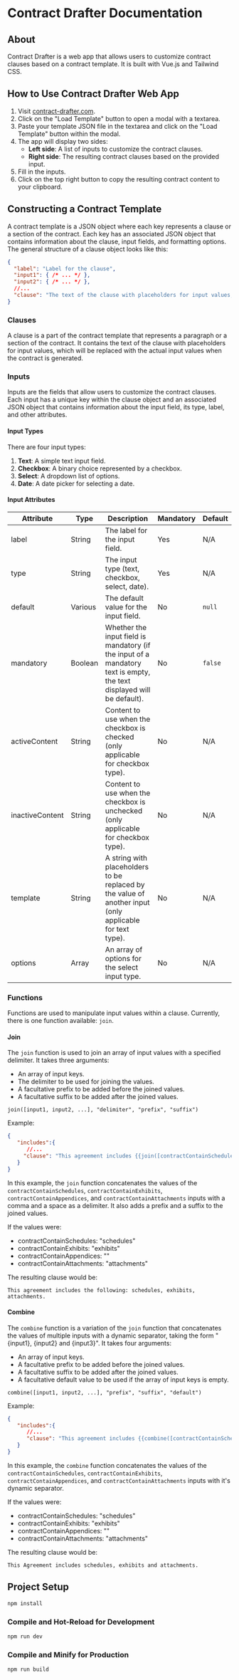 # Contract Drafter Documentation

## About

Contract Drafter is a web app that allows users to customize contract clauses based on a contract template. It is built with Vue.js and Tailwind CSS.

## How to Use Contract Drafter Web App

1. Visit [contract-drafter.com](https://contract-drafter.com).
2. Click on the "Load Template" button to open a modal with a textarea.
3. Paste your template JSON file in the textarea and click on the "Load Template" button within the modal.
4. The app will display two sides:
    - **Left side**: A list of inputs to customize the contract clauses.
    - **Right side**: The resulting contract clauses based on the provided input.
5. Fill in the inputs.
6. Click on the top right button to copy the resulting contract content to your clipboard.
## Constructing a Contract Template

A contract template is a JSON object where each key represents a clause or a section of the contract. Each key has an associated JSON object that contains information about the clause, input fields, and formatting options. The general structure of a clause object looks like this:

```json
{
  "label": "Label for the clause",
  "input1": { /* ... */ },
  "input2": { /* ... */ },
  //...
  "clause": "The text of the clause with placeholders for input values, like {{input1}}, {{input2}}, ...",
}
```

### Clauses

A clause is a part of the contract template that represents a paragraph or a section of the contract. It contains the text of the clause with placeholders for input values, which will be replaced with the actual input values when the contract is generated.

### Inputs

Inputs are the fields that allow users to customize the contract clauses. Each input has a unique key within the clause object and an associated JSON object that contains information about the input field, its type, label, and other attributes.

#### Input Types

There are four input types:

1. **Text**: A simple text input field.
2. **Checkbox**: A binary choice represented by a checkbox.
3. **Select**: A dropdown list of options.
4. **Date**: A date picker for selecting a date.

#### Input Attributes

| Attribute         | Type    | Description                                                                                                           | Mandatory | Default   |
|-------------------|---------|-----------------------------------------------------------------------------------------------------------------------|-----------|-----------|
| label             | String  | The label for the input field.                                                                                        | Yes       | N/A       |
| type              | String  | The input type (text, checkbox, select, date).                                                                        | Yes       | N/A       |
| default           | Various | The default value for the input field.                                                                                | No        | `null`    |
| mandatory         | Boolean | Whether the input field is mandatory (if the input of a mandatory text is empty, the text displayed will be default). | No        | `false`   |
| activeContent     | String  | Content to use when the checkbox is checked (only applicable for checkbox type).                                      | No        | N/A       |
| inactiveContent   | String  | Content to use when the checkbox is unchecked (only applicable for checkbox type).                                    | No        | N/A       |
| template          | String  | A string with placeholders to be replaced by the value of another input (only applicable for text type).              | No        | N/A       |
| options           | Array   | An array of options for the select input type.                                                                        | No        | N/A       |

### Functions

Functions are used to manipulate input values within a clause. Currently, there is one function available: `join`.

#### Join

The `join` function is used to join an array of input values with a specified delimiter. It takes three arguments:
 
- An array of input keys.
- The delimiter to be used for joining the values.
- A facultative prefix to be added before the joined values.
- A facultative suffix to be added after the joined values.

```
join([input1, input2, ...], "delimiter", "prefix", "suffix")
```

Example:

```json
{
   "includes":{
      //...
     "clause": "This agreement includes {{join([contractContainSchedules, contractContainExhibits, contractContainAppendices, contractContainAttachments], ', ', 'the following: ', '.')}}"
   }
}
```

In this example, the `join` function concatenates the values of the `contractContainSchedules`, `contractContainExhibits`, `contractContainAppendices`, and `contractContainAttachments` inputs with a comma and a space as a delimiter. It also adds a prefix and a suffix to the joined values.

If the values were:

- contractContainSchedules: "schedules"
- contractContainExhibits: "exhibits"
- contractContainAppendices: ""
- contractContainAttachments: "attachments"

The resulting clause would be:

```
This agreement includes the following: schedules, exhibits, attachments.
```

#### Combine

The `combine` function is a variation of the `join` function that concatenates the values of multiple inputs with a dynamic separator, taking the form "{input1}, {input2} and {input3}". 
It takes four arguments:  

- An array of input keys.
- A facultative prefix to be added before the joined values.
- A facultative suffix to be added after the joined values.
- A facultative default value to be used if the array of input keys is empty.

```
combine([input1, input2, ...], "prefix", "suffix", "default")
```

Example:

```json
{
   "includes":{
      //...
      "clause": "This agreement includes {{combine([contractContainSchedules, contractContainExhibits, contractContainAppendices, contractContainAttachments])}}"
   }
}
```

In this example, the `combine` function concatenates the values of the `contractContainSchedules`, `contractContainExhibits`, `contractContainAppendices`, and `contractContainAttachments` inputs with it's dynamic separator.

If the values were:

- contractContainSchedules: "schedules"
- contractContainExhibits: "exhibits"
- contractContainAppendices: ""
- contractContainAttachments: "attachments"

The resulting clause would be:

```
This Agreement includes schedules, exhibits and attachments.
```
## Project Setup

```sh
npm install
```

### Compile and Hot-Reload for Development

```sh
npm run dev
```

### Compile and Minify for Production

```sh
npm run build
```
